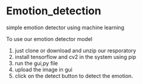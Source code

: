 # Emotion_detection
simple emotion detector using machine learning

To use our emotion detector model
1. just clone or download and unzip our resporatory
2. install tensorflow and cv2 in the system using pip
3. run the gui,py file
4. upload the image in gui
5. click on the detect button to detect the emotion.
